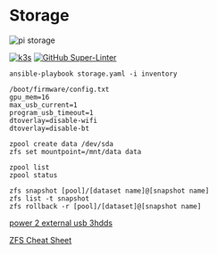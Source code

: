 # Storage

![pi storage](https://raw.githubusercontent.com/tinoschroeter/storage.pi/master/docs/img/storage.jpg)

[![k3s](https://img.shields.io/badge/run%20on%20-Raspberry%20Pi-red)](https://github.com/tinoschroeter/k8s.homelab)
[![GitHub Super-Linter](https://github.com/tinoschroeter/storage.pi/workflows/Lint%20Code%20Base/badge.svg)](https://github.com/tinoschroeter/storage.pi/actions/workflows/linter.yml)

```shell
ansible-playbook storage.yaml -i inventory
```

```shell
/boot/firmware/config.txt
gpu_mem=16
max_usb_current=1
program_usb_timeout=1
dtoverlay=disable-wifi
dtoverlay=disable-bt
```

```shell
zpool create data /dev/sda
zfs set mountpoint=/mnt/data data

zpool list
zpool status

zfs snapshot [pool]/[dataset name]@[snapshot name]
zfs list -t snapshot
zfs rollback -r [pool]/[dataset]@[snapshot name]
```

[power 2 external usb 3hdds](https://raspberrypi.stackexchange.com/questions/104038/can-the-pi-4-power-2-external-usb-3-hdds)

[ZFS Cheat Sheet](https://www.thegeekdiary.com/solaris-zfs-command-line-reference-cheat-sheet/)
